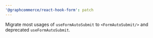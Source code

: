 ```yaml
---
'@graphcommerce/react-hook-form': patch
---
```


Migrate most usages of `useFormAutoSubmit` to `<FormAutoSubmit/>` and deprecated `useFormAutoSubmit`.
